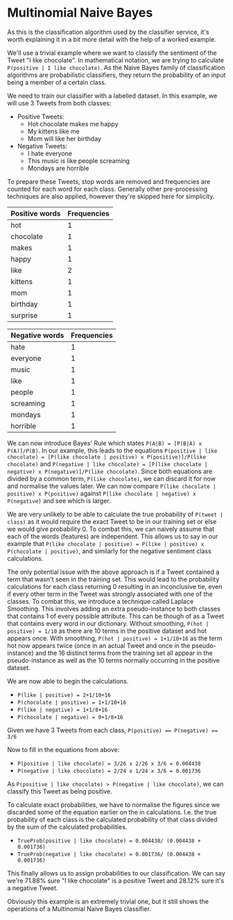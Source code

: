 # Multinomial Naive Bayes

As this is the classification algorithm used by the classifier service, it's worth explaining it in a bit more detail with the help of a worked example.

We'll use a trivial example where we want to classify the sentiment of the Tweet "I like chocolate". In mathematical notation, we are trying to calculate `P(positive | I like chocolate)`. As the Naive Bayes family of classification algorithms are probabilistic classifiers, they return the probability of an input being a member of a certain class.

We need to train our classifier with a labelled dataset. In this example, we will use 3 Tweets from both classes:
* Positive Tweets:
  * Hot chocolate makes me happy
  * My kittens like me
  * Mom will like her birthday
* Negative Tweets:
  * I hate everyone
  * This music is like people screaming
  * Mondays are horrible

To prepare these Tweets, stop words are removed and frequencies are counted for each word for each class. Generally other pre-processing techniques are also applied, however they're skipped here for simplicity.

| Positive words| Frequencies |
|---------------| ----------- |
| hot           | 1           |
| chocolate     | 1           |
| makes         | 1           |
| happy         | 1           |
| like          | 2           |
| kittens       | 1           |
| mom           | 1           |
| birthday      | 1           |
| surprise      | 1           |

| Negative words| Frequencies |
|---------------| ----------- |
| hate          | 1           |
| everyone      | 1           |
| music         | 1           |
| like          | 1           |
| people        | 1           |
| screaming     | 1           |
| mondays       | 1           |
| horrible      | 1           |

We can now introduce Bayes' Rule which states `P(A|B) = [P(B|A) x P(A)]/P(B)`. In our example, this leads to the equations `P(positive | like chocolate) = [P(like chocolate | positive) x P(positive)]/P(like chocolate)` and `P(negative | like chocolate) = [P(like chocolate | negative) x P(negative)]/P(like chocolate)`. Since both equations are divided by a common term, `P(like chocolate)`, we can discard it for now and normalise the values later. We can now compare `P(like chocolate | positive) x P(positive)` against `P(like chocolate | negative) x P(negative)` and see which is larger.

We are very unlikely to be able to calculate the true probability of `P(tweet | class)` as it would require the exact Tweet to be in our training set or else we would give probability 0. To combat this, we can naively assume that each of the words (features) are independent. This allows us to say in our example that `P(like chocolate | positive) = P(like | positive) x P(chocolate | positive)`, and similarly for the negative sentiment class calculations.

The only potential issue with the above approach is if a Tweet contained a term that wasn't seen in the training set. This would lead to the probability calculations for each class returning 0 resulting in an inconclusive tie, even if every other term in the Tweet was strongly associated with one of the classes. To combat this, we introduce a technique called Laplace Smoothing. This involves adding an extra pseudo-instance to both classes that contains 1 of every possible attribute. This can be though of as a Tweet that contains every word in our dictionary. Without smoothing, `P(hot | positive) = 1/10` as there are 10 terms in the positive dataset and hot appears once. With smoothing, `P(hot | positive) = 1+1/10+16` as the term hot now appears twice (once in an actual Tweet and once in the pseudo-instance) and the 16 distinct terms from the training set all appear in the pseudo-instance as well as the 10 terms normally occurring in the positive dataset.

We are now able to begin the calculations.
* `P(like | positive) = 2+1/10+16`
* `P(chocolate | positive) = 1+1/10+16`
* `P(like | negative) = 1+1/8+16`
* `P(chocolate | negative) = 0+1/8+16`

Given we have 3 Tweets from each class, `P(positive) == P(negative) == 3/6`

Now to fill in the equations from above:
* `P(positive | like chocolate) = 3/26 x 2/26 x 3/6 = 0.004438`
* `P(negative | like chocolate) = 2/24 x 1/24 x 3/6 = 0.001736`

As `P(positive | like chocolate) > P(negative | like chocolate)`, we can classify this Tweet as being positive.

To calculate exact probabilities, we have to normalise the figures since we discarded some of the equation earlier on the in calculations. I.e. the true probability of each class is the calculated probability of that class divided by the sum of the calculated probabilities.
* `TrueProb(positive | like chocolate) = 0.004438/ (0.004438 + 0.001736)`
* `TrueProb(negative | like chocolate) = 0.001736/ (0.004438 + 0.001736)`

This finally allows us to assign probabilities to our classification. We can say we're 71.88% sure "I like chocolate" is a positive Tweet and 28.12% sure it's a negative Tweet.

Obviously this example is an extremely trivial one, but it still shows the operations of a Multinomial Naive Bayes classifier.
